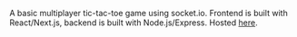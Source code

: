 A basic multiplayer tic-tac-toe game using socket.io. Frontend is built with React/Next.js, backend is built with Node.js/Express. Hosted [here](https://tictactoe.michaelzhan.me).

